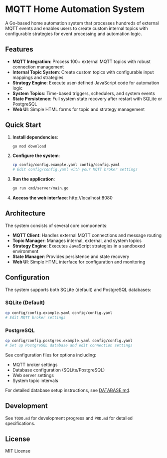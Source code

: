 # MQTT Home Automation System

A Go-based home automation system that processes hundreds of external MQTT events and enables users to create custom internal topics with configurable strategies for event processing and automation logic.

## Features

- **MQTT Integration**: Process 100+ external MQTT topics with robust connection management
- **Internal Topic System**: Create custom topics with configurable input mappings and strategies
- **Strategy Engine**: Execute user-defined JavaScript code for automation logic
- **System Topics**: Time-based triggers, schedulers, and system events
- **State Persistence**: Full system state recovery after restart with SQLite or PostgreSQL
- **Web UI**: Simple HTML forms for topic and strategy management

## Quick Start

1. **Install dependencies**:
   ```bash
   go mod download
   ```

2. **Configure the system**:
   ```bash
   cp config/config.example.yaml config/config.yaml
   # Edit config/config.yaml with your MQTT broker settings
   ```

3. **Run the application**:
   ```bash
   go run cmd/server/main.go
   ```

4. **Access the web interface**: http://localhost:8080

## Architecture

The system consists of several core components:

- **MQTT Client**: Handles external MQTT connections and message routing
- **Topic Manager**: Manages internal, external, and system topics
- **Strategy Engine**: Executes JavaScript strategies in a sandboxed environment
- **State Manager**: Provides persistence and state recovery
- **Web UI**: Simple HTML interface for configuration and monitoring

## Configuration

The system supports both SQLite (default) and PostgreSQL databases:

### SQLite (Default)
```bash
cp config/config.example.yaml config/config.yaml
# Edit MQTT broker settings
```

### PostgreSQL
```bash
cp config/config.postgres.example.yaml config/config.yaml
# Set up PostgreSQL database and edit connection settings
```

See configuration files for options including:
- MQTT broker settings  
- Database configuration (SQLite/PostgreSQL)
- Web server settings
- System topic intervals

For detailed database setup instructions, see [DATABASE.md](DATABASE.md).

## Development

See `TODO.md` for development progress and `PRD.md` for detailed specifications.

## License

MIT License